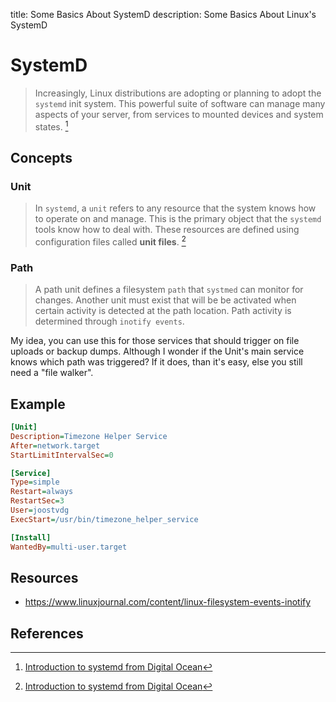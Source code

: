 title: Some Basics About SystemD
description: Some Basics About Linux's SystemD

# SystemD

> Increasingly, Linux distributions are adopting or planning to adopt the `systemd` init system. 
This powerful suite of software can manage many aspects of your server, 
 from services to mounted devices and system states. [^1]

 
## Concepts 
 
### Unit
 
 > In `systemd`, a `unit` refers to any resource that the system knows how to operate on and manage.
  This is the primary object that the `systemd` tools know how to deal with. 
  These resources are defined using configuration files called **unit files**. [^1]
 

### Path

> A path unit defines a filesystem `path` that `systmed` can monitor for changes. 
 Another unit must exist that will be be activated when certain activity is detected at the path location. 
 Path activity is determined through `inotify events`.

My idea, you can use this for those services that should trigger on file uploads or backup dumps.
Although I wonder if the Unit's main service knows which path was triggered?
If it does, than it's easy, else you still need a "file walker".

## Example

```ini
[Unit]
Description=Timezone Helper Service
After=network.target
StartLimitIntervalSec=0

[Service]
Type=simple
Restart=always
RestartSec=3
User=joostvdg
ExecStart=/usr/bin/timezone_helper_service

[Install]
WantedBy=multi-user.target
```

## Resources

* https://www.linuxjournal.com/content/linux-filesystem-events-inotify

## References
[^1]: [Introduction to systemd from Digital Ocean](https://www.digitalocean.com/community/tutorials/understanding-systemd-units-and-unit-files)